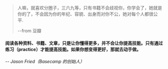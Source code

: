 > 人嘛，就喜欢分圈子，三六九等，只有书籍不会歧视你，你学会了，她就是你的了，不会因为你的年纪、容貌、出身而对你不公，她对每个人都很公平.
>
> --from 豆瓣

#### 阅读各种资料、书籍、文章，只是让你懂得更多，并不会让你提高技能。只有通过练习（practice）才能提高技能。如果你想变得更好，那就去动手做。

###### -- Jason Fried（Basecamp 的创始人）
